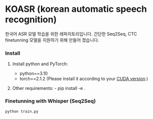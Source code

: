 # KOASR (korean automatic speech recognition)

한국어 ASR 모델 학습을 위한 레파지토리입니다. 간단한 Seq2Seq, CTC finetunning 모델을 지원하기 위해 만들어 졌습니다.

### Install
1. Install python and PyTorch: 
    - python==3.10 
    - torch==2.1.2 (Please install it according to your [CUDA version](https://pytorch.org/get-started/previous-versions/).) 

2. Other requirements: - pip install -e .

### Finetunning with Whisper (Seq2Seq)

```
python train.py
```

